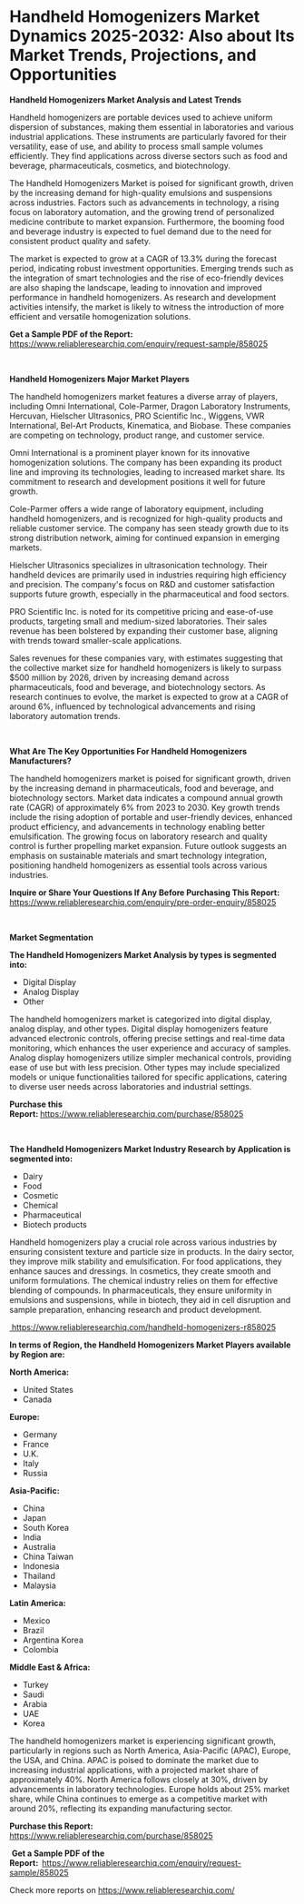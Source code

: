 <p><h1>Handheld Homogenizers Market Dynamics 2025-2032: Also about Its Market Trends, Projections, and Opportunities</h1></p><p><strong>Handheld Homogenizers Market Analysis and Latest Trends</strong></p>
<p><p>Handheld homogenizers are portable devices used to achieve uniform dispersion of substances, making them essential in laboratories and various industrial applications. These instruments are particularly favored for their versatility, ease of use, and ability to process small sample volumes efficiently. They find applications across diverse sectors such as food and beverage, pharmaceuticals, cosmetics, and biotechnology.</p><p>The Handheld Homogenizers Market is poised for significant growth, driven by the increasing demand for high-quality emulsions and suspensions across industries. Factors such as advancements in technology, a rising focus on laboratory automation, and the growing trend of personalized medicine contribute to market expansion. Furthermore, the booming food and beverage industry is expected to fuel demand due to the need for consistent product quality and safety.</p><p>The market is expected to grow at a CAGR of 13.3% during the forecast period, indicating robust investment opportunities. Emerging trends such as the integration of smart technologies and the rise of eco-friendly devices are also shaping the landscape, leading to innovation and improved performance in handheld homogenizers. As research and development activities intensify, the market is likely to witness the introduction of more efficient and versatile homogenization solutions.</p></p>
<p><strong>Get a Sample PDF of the Report:&nbsp;</strong> <a href="https://www.reliableresearchiq.com/enquiry/request-sample/858025?utm_campaign=2947&utm_medium=2&utm_source=Github&utm_content=ia&utm_term=09042025&utm_id=handheld-homogenizers">https://www.reliableresearchiq.com/enquiry/request-sample/858025</a></p>
<p>&nbsp;</p>
<p><strong>Handheld Homogenizers Major Market Players</strong></p>
<p><p>The handheld homogenizers market features a diverse array of players, including Omni International, Cole-Parmer, Dragon Laboratory Instruments, Hercuvan, Hielscher Ultrasonics, PRO Scientific Inc., Wiggens, VWR International, Bel-Art Products, Kinematica, and Biobase. These companies are competing on technology, product range, and customer service.</p><p>Omni International is a prominent player known for its innovative homogenization solutions. The company has been expanding its product line and improving its technologies, leading to increased market share. Its commitment to research and development positions it well for future growth.</p><p>Cole-Parmer offers a wide range of laboratory equipment, including handheld homogenizers, and is recognized for high-quality products and reliable customer service. The company has seen steady growth due to its strong distribution network, aiming for continued expansion in emerging markets.</p><p>Hielscher Ultrasonics specializes in ultrasonication technology. Their handheld devices are primarily used in industries requiring high efficiency and precision. The company's focus on R&D and customer satisfaction supports future growth, especially in the pharmaceutical and food sectors.</p><p>PRO Scientific Inc. is noted for its competitive pricing and ease-of-use products, targeting small and medium-sized laboratories. Their sales revenue has been bolstered by expanding their customer base, aligning with trends toward smaller-scale applications.</p><p>Sales revenues for these companies vary, with estimates suggesting that the collective market size for handheld homogenizers is likely to surpass $500 million by 2026, driven by increasing demand across pharmaceuticals, food and beverage, and biotechnology sectors. As research continues to evolve, the market is expected to grow at a CAGR of around 6%, influenced by technological advancements and rising laboratory automation trends.</p></p>
<p>&nbsp;</p>
<p><strong>What Are The Key Opportunities For Handheld Homogenizers Manufacturers?</strong></p>
<p><p>The handheld homogenizers market is poised for significant growth, driven by the increasing demand in pharmaceuticals, food and beverage, and biotechnology sectors. Market data indicates a compound annual growth rate (CAGR) of approximately 6% from 2023 to 2030. Key growth trends include the rising adoption of portable and user-friendly devices, enhanced product efficiency, and advancements in technology enabling better emulsification. The growing focus on laboratory research and quality control is further propelling market expansion. Future outlook suggests an emphasis on sustainable materials and smart technology integration, positioning handheld homogenizers as essential tools across various industries.</p></p>
<p><strong>Inquire or Share Your Questions If Any Before Purchasing This Report:</strong> <a href="https://www.reliableresearchiq.com/enquiry/pre-order-enquiry/858025?utm_campaign=2947&utm_medium=2&utm_source=Github&utm_content=ia&utm_term=09042025&utm_id=handheld-homogenizers">https://www.reliableresearchiq.com/enquiry/pre-order-enquiry/858025</a></p>
<p>&nbsp;</p>
<p><strong>Market Segmentation</strong></p>
<p><strong>The Handheld Homogenizers Market Analysis by types is segmented into:</strong></p>
<p><ul><li>Digital Display</li><li>Analog Display</li><li>Other</li></ul></p>
<p><p>The handheld homogenizers market is categorized into digital display, analog display, and other types. Digital display homogenizers feature advanced electronic controls, offering precise settings and real-time data monitoring, which enhances the user experience and accuracy of samples. Analog display homogenizers utilize simpler mechanical controls, providing ease of use but with less precision. Other types may include specialized models or unique functionalities tailored for specific applications, catering to diverse user needs across laboratories and industrial settings.</p></p>
<p><strong>Purchase this Report:&nbsp;</strong><a href="https://www.reliableresearchiq.com/purchase/858025?utm_campaign=2947&utm_medium=2&utm_source=Github&utm_content=ia&utm_term=09042025&utm_id=handheld-homogenizers">https://www.reliableresearchiq.com/purchase/858025</a></p>
<p>&nbsp;</p>
<p><strong>The Handheld Homogenizers Market Industry Research by Application is segmented into:</strong></p>
<p><ul><li>Dairy</li><li>Food</li><li>Cosmetic</li><li>Chemical</li><li>Pharmaceutical</li><li>Biotech products</li></ul></p>
<p><p>Handheld homogenizers play a crucial role across various industries by ensuring consistent texture and particle size in products. In the dairy sector, they improve milk stability and emulsification. For food applications, they enhance sauces and dressings. In cosmetics, they create smooth and uniform formulations. The chemical industry relies on them for effective blending of compounds. In pharmaceuticals, they ensure uniformity in emulsions and suspensions, while in biotech, they aid in cell disruption and sample preparation, enhancing research and product development.</p></p>
<p><a href="https://www.reliableresearchiq.com/handheld-homogenizers-r858025?utm_campaign=2947&utm_medium=2&utm_source=Github&utm_content=ia&utm_term=09042025&utm_id=handheld-homogenizers">&nbsp;https://www.reliableresearchiq.com/handheld-homogenizers-r858025</a></p>
<p><strong>In terms of Region, the Handheld Homogenizers Market Players available by Region are:</strong></p>
<p>
    <p> <strong> North America: </strong>
        <ul>
            <li>United States</li>
            <li>Canada</li>
        </ul>
        </p> 
    <p> <strong> Europe: </strong>
        <ul>
            <li>Germany</li>
            <li>France</li>
            <li>U.K.</li>
            <li>Italy</li>
            <li>Russia</li>
        </ul>
        </p> 
    <p> <strong> Asia-Pacific: </strong>
        <ul>
            <li>China</li>
            <li>Japan</li>
            <li>South Korea</li>
            <li>India</li>
            <li>Australia</li>
            <li>China Taiwan</li>
            <li>Indonesia</li>
            <li>Thailand</li>
            <li>Malaysia</li>
        </ul>
        </p> 
    <p> <strong> Latin America: </strong>
        <ul>
            <li>Mexico</li>
            <li>Brazil</li>
            <li>Argentina Korea</li>
            <li>Colombia</li>
        </ul>
        </p> 
    <p> <strong> Middle East & Africa: </strong>
        <ul>
            <li>Turkey</li>
            <li>Saudi</li>
            <li>Arabia</li>
            <li>UAE</li>
            <li>Korea</li>
        </ul>
    </p>
    </p>
<p><p>The handheld homogenizers market is experiencing significant growth, particularly in regions such as North America, Asia-Pacific (APAC), Europe, the USA, and China. APAC is poised to dominate the market due to increasing industrial applications, with a projected market share of approximately 40%. North America follows closely at 30%, driven by advancements in laboratory technologies. Europe holds about 25% market share, while China continues to emerge as a competitive market with around 20%, reflecting its expanding manufacturing sector.</p></p>
<p><strong>Purchase this Report: </strong><a href="https://www.reliableresearchiq.com/purchase/858025?utm_campaign=2947&utm_medium=2&utm_source=Github&utm_content=ia&utm_term=09042025&utm_id=handheld-homogenizers">https://www.reliableresearchiq.com/purchase/858025</a></p>
<p>&nbsp;<strong>Get a Sample PDF of the Report:&nbsp;&nbsp;</strong><a href="https://www.reliableresearchiq.com/enquiry/request-sample/858025?utm_campaign=2947&utm_medium=2&utm_source=Github&utm_content=ia&utm_term=09042025&utm_id=handheld-homogenizers">https://www.reliableresearchiq.com/enquiry/request-sample/858025</a></p>
<p><strong></strong></p>
<p>Check more reports on <a href="https://www.reliableresearchiq.com/?utm_campaign=2947&utm_medium=2&utm_source=Github&utm_content=ia&utm_term=09042025&utm_id=handheld-homogenizers">https://www.reliableresearchiq.com/</a></p>